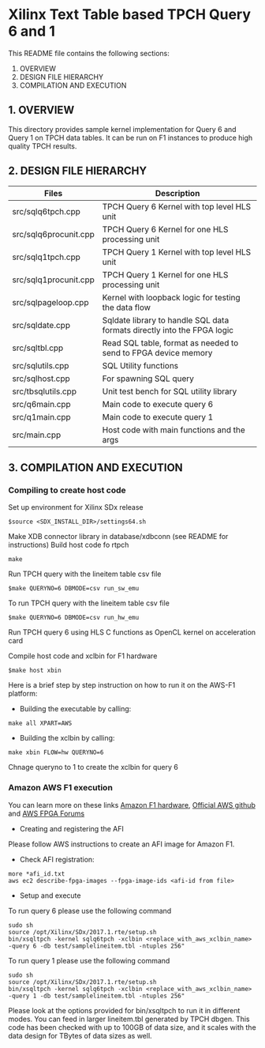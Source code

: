 Xilinx Text Table based TPCH Query 6 and 1
==========================================

This README file contains the following sections:
  1. OVERVIEW
  2. DESIGN FILE HIERARCHY  
  3. COMPILATION AND EXECUTION

## 1. OVERVIEW
This directory provides sample kernel implementation for Query 6 and Query 1 on TPCH data tables. It can be run on F1 instances to produce high quality TPCH results.

## 2. DESIGN FILE HIERARCHY

Files                 | Description
----------------------|----------------------------------------------------------------------------
src/sqlq6tpch.cpp     | TPCH Query 6 Kernel with top level HLS unit
src/sqlq6procunit.cpp | TPCH Query 6 Kernel for one HLS processing unit
src/sqlq1tpch.cpp     | TPCH Query 1 Kernel with top level HLS unit
src/sqlq1procunit.cpp | TPCH Query 1 Kernel for one HLS processing unit
src/sqlpageloop.cpp   | Kernel with loopback logic for testing the data flow
src/sqldate.cpp       | Sqldate library to handle SQL data formats directly into the FPGA logic
src/sqltbl.cpp        | Read SQL table, format as needed to send to FPGA device memory
src/sqlutils.cpp      | SQL Utility functions
src/sqlhost.cpp       | For spawning SQL query 
src/tbsqlutils.cpp    | Unit test bench for SQL utility library
src/q6main.cpp        | Main code to execute query 6
src/q1main.cpp        | Main code to execute query 1
src/main.cpp          | Host code with main functions and the args


## 3. COMPILATION AND EXECUTION

### Compiling to create host code
Set up environment for Xilinx SDx release
```
$source <SDX_INSTALL_DIR>/settings64.sh
```
Make XDB connector library in database/xdbconn (see README for instructions)
Build host code fo rtpch
```
make
```
Run TPCH query with the lineitem table csv file
```
$make QUERYNO=6 DBMODE=csv run_sw_emu
```
To run TPCH query with the lineitem table csv file
```
$make QUERYNO=6 DBMODE=csv run_hw_emu
```
Run TPCH query 6 using HLS C functions as OpenCL kernel on acceleration card

Compile host code and xclbin for F1 hardware
```
$make host xbin
```
Here is a brief step by step instruction on how to run it on the AWS-F1 platform:

* Building the executable by calling:
```
make all XPART=AWS
```
* Building the xclbin by calling:
```
make xbin FLOW=hw QUERYNO=6
```
Chnage queryno to 1 to create the xclbin for query 6

### Amazon AWS F1 execution

You can learn more on these links [Amazon F1 hardware](https://aws.amazon.com/ec2/instance-types/f1), [Official AWS github](https://github.com/aws/aws-fpga) and [AWS FPGA Forums](https://forums.aws.amazon.com/forum.jspa?forumID=243&start=0)

* Creating and registering the AFI

Please follow AWS instructions to create an AFI image for Amazon F1.

* Check AFI registration:

```
more *afi_id.txt
aws ec2 describe-fpga-images --fpga-image-ids <afi-id from file>
```
* Setup and execute

To run query 6 please use the following command 
```
sudo sh
source /opt/Xilinx/SDx/2017.1.rte/setup.sh
bin/xsqltpch -kernel sqlq6tpch -xclbin <replace_with_aws_xclbin_name>  -query 6 -db test/samplelineitem.tbl -ntuples 256"
```
To run query 1 please use the following command 
```
sudo sh
source /opt/Xilinx/SDx/2017.1.rte/setup.sh
bin/xsqltpch -kernel sqlq6tpch -xclbin <replace_with_aws_xclbin_name>  -query 1 -db test/samplelineitem.tbl -ntuples 256"
```
Please look at the options provided for bin/xsqltpch to run it in different modes. You can feed in larger lineitem.tbl generated by TPCH dbgen. This code has been checked with up to 100GB of data size, and it scales with the data design for TBytes of data sizes as well.



